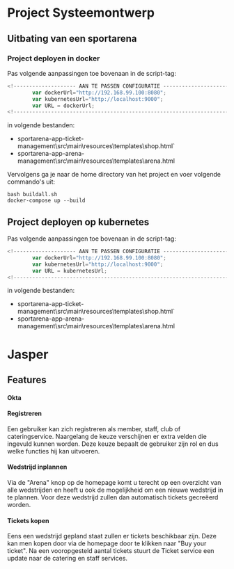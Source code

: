 # Project Systeemontwerp

## Uitbating van een sportarena

### Project deployen in docker

Pas volgende aanpassingen toe bovenaan in de script-tag:
```javascript
<!-------------------- AAN TE PASSEN CONFIGURATIE -------------------------->
		var dockerUrl="http://192.168.99.100:8080";
		var kubernetesUrl="http://localhost:9000";
		var URL = dockerUrl;
<!-------------------------------------------------------------------------->
```		

in volgende bestanden:

- sportarena-app-ticket-management\src\main\resources\templates\shop.html`
- sportarena-app-arena-management\src\main\resources\templates\arena.html

 
 Vervolgens ga je naar de home directory van het project en voer volgende commando's uit:
```  
bash buildall.sh  
docker-compose up --build  
```  



##  Project deployen op kubernetes
Pas volgende aanpassingen toe bovenaan in de script-tag:
```javascript
<!-------------------- AAN TE PASSEN CONFIGURATIE -------------------------->
		var dockerUrl="http://192.168.99.100:8080";
		var kubernetesUrl="http://localhost:9000";
		var URL = kubernetesUrl;
<!-------------------------------------------------------------------------->
```		

in volgende bestanden:

- sportarena-app-ticket-management\src\main\resources\templates\shop.html`
- sportarena-app-arena-management\src\main\resources\templates\arena.html

 # Jasper 

## **Features**

 #### Okta

 #### Registreren
 Een gebruiker kan zich registreren als member, staff, club of cateringservice. Naargelang de keuze verschijnen er extra velden die ingevuld kunnen worden. Deze keuze bepaalt de gebruiker zijn rol en dus welke functies hij kan uitvoeren.


#### Wedstrijd inplannen
Via de "Arena" knop op de homepage komt u terecht op een overzicht van alle wedstrijden en heeft u ook de mogelijkheid om een nieuwe wedstrijd in te plannen. Voor deze wedstrijd zullen dan automatisch tickets gecreëerd worden.

#### Tickets kopen
Eens een wedstrijd gepland staat zullen er tickets beschikbaar zijn. Deze kan men kopen door via de homepage door te klikken naar "Buy your ticket".
Na een vooropgesteld aantal tickets stuurt de Ticket service een update naar de catering en staff services.
